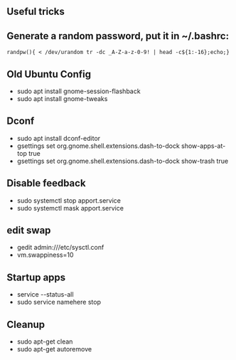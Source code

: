 ## Useful tricks

## Generate a random password, put it in ~/.bashrc:
```
randpw(){ < /dev/urandom tr -dc _A-Z-a-z-0-9! | head -c${1:-16};echo;}
```





## Old Ubuntu Config
* sudo apt install gnome-session-flashback
* sudo apt install gnome-tweaks

## Dconf
* sudo apt install dconf-editor
* gsettings set org.gnome.shell.extensions.dash-to-dock show-apps-at-top true
* gsettings set org.gnome.shell.extensions.dash-to-dock show-trash true

## Disable feedback
* sudo systemctl stop apport.service
* sudo systemctl mask apport.service

## edit swap
* gedit admin:///etc/sysctl.conf
* vm.swappiness=10

## Startup apps
* service --status-all 
* sudo service namehere stop

## Cleanup
* sudo apt-get clean
* sudo apt-get autoremove
